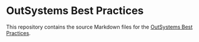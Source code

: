 # OutSystems Best Practices

This repository contains the source Markdown files for the [OutSystems Best Practices](<https://success.outsystems.com/Documentation/Best_Practices/>).
